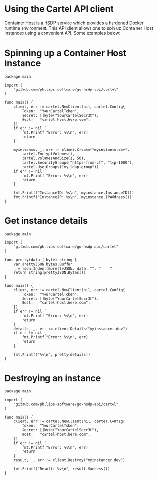 # Using the Cartel API client
Container Host is a HSDP service which provides a hardened Docker runtime environment. This API client allows one to spin up Container Host instances using a convenient API. Some examples below:

# Spinning up a Container Host instance

```golang
package main

import (
	"github.com/philips-software/go-hsdp-api/cartel"
)

func main() {
	client, err := cartel.NewClient(nil, cartel.Config{
		Token:  "YourCartelToken",
		Secret: []byte("YourCartelSecr3t"),
		Host:   "cartel-host.here.com",
	})
	if err != nil {
		fmt.Printf("Error: %v\n", err)
		return
	}

	myinstance, _, err := client.Create("myinstance.dev",
		cartel.EncryptVolumes(),
		cartel.VolumesAndSize(1, 50),
		cartel.SecurityGroups("https-from-cf", "tcp-1080"),
		cartel.UserGroups("my-ldap-group"))
	if err != nil {
		fmt.Printf("Error: %v\n", err)
		return
	}

	fmt.Printf("InstanceID: %s\n", myinstance.InstanceID())
	fmt.Printf("InstanceIP: %s\n", myinstance.IPAddress())
}
```

# Get instance details

```golang
package main

import (
	"github.com/philips-software/go-hsdp-api/cartel"
)

func pretty(data []byte) string {
	var prettyJSON bytes.Buffer
	_ = json.Indent(&prettyJSON, data, "", "    ")
	return string(prettyJSON.Bytes())
}

func main() {
	client, err := cartel.NewClient(nil, cartel.Config{
		Token:  "YourCartelToken",
		Secret: []byte("YourCartelSecr3t"),
		Host:   "cartel-host.here.com",
	})
	if err != nil {
		fmt.Printf("Error: %v\n", err)
		return
	}
	details, _, err := client.Details("myinstancer.dev")
	if err != nil {
		fmt.Printf("Error: %v\n", err)
		return
	}

	fmt.Printf("%v\n", pretty(details))
}
```

# Destroying an instance

```golang
package main

import (
	"github.com/philips-software/go-hsdp-api/cartel"
)

func main() {
	client, err := cartel.NewClient(nil, cartel.Config{
		Token:  "YourCartelToken",
		Secret: []byte("YourCartelSecr3t"),
		Host:   "cartel-host.here.com",
	})
	if err != nil {
		fmt.Printf("Error: %v\n", err)
		return
	}
	result, _, err := client.Destroy("myinstancer.dev")

	fmt.Printf("Result: %v\n", result.Success())
}
```
